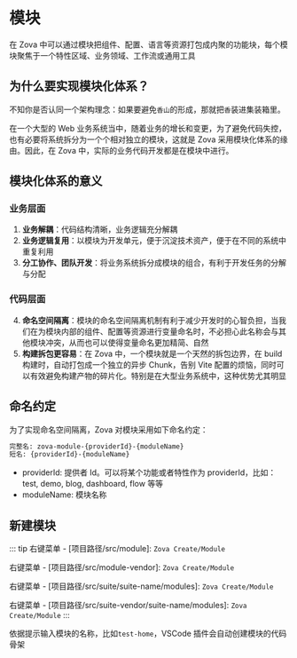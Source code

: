 # 模块

在 Zova 中可以通过模块把组件、配置、语言等资源打包成内聚的功能块，每个模块聚焦于一个特性区域、业务领域、工作流或通用工具

## 为什么要实现模块化体系？

不知你是否认同一个架构理念：如果要避免`香山`的形成，那就把`香`装进集装箱里。

在一个大型的 Web 业务系统当中，随着业务的增长和变更，为了避免代码失控，也有必要将系统拆分为一个个相对独立的模块，这就是 Zova 采用模块化体系的缘由。因此，在 Zova 中，实际的业务代码开发都是在模块中进行。

## 模块化体系的意义

### 业务层面

1. **业务解耦**：代码结构清晰，业务逻辑充分解耦
2. **业务逻辑复用**：以模块为开发单元，便于沉淀技术资产，便于在不同的系统中重复利用
3. **分工协作、团队开发**：将业务系统拆分成模块的组合，有利于开发任务的分解与分配

### 代码层面

4. **命名空间隔离**：模块的命名空间隔离机制有利于减少开发时的心智负担，当我们在为模块内部的组件、配置等资源进行变量命名时，不必担心此名称会与其他模块冲突，从而也可以使得变量命名更加精简、自然
5. **构建拆包更容易**：在 Zova 中，一个模块就是一个天然的拆包边界，在 build 构建时，自动打包成一个独立的异步 Chunk，告别 Vite 配置的烦恼，同时可以有效避免构建产物的碎片化。特别是在大型业务系统中，这种优势尤其明显

## 命名约定

为了实现命名空间隔离，Zova 对模块采用如下命名约定：

```bash
完整名: zova-module-{providerId}-{moduleName}
短名: {providerId}-{moduleName}
```

- providerId: 提供者 Id。可以将某个功能或者特性作为 providerId，比如：test, demo, blog, dashboard, flow 等等
- moduleName: 模块名称

## 新建模块

::: tip
右键菜单 - [项目路径/src/module]: `Zova Create/Module`

右键菜单 - [项目路径/src/module-vendor]: `Zova Create/Module`

右键菜单 - [项目路径/src/suite/suite-name/modules]: `Zova Create/Module`

右键菜单 - [项目路径/src/suite-vendor/suite-name/modules]: `Zova Create/Module`
:::

依据提示输入模块的名称，比如`test-home`，VSCode 插件会自动创建模块的代码骨架
